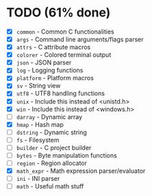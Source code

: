 # TODO (61% done)
- [X] `common`    - Common C functionalities
- [X] `args`      - Command line arguments/flags parser
- [X] `attrs`     - C attribute macros
- [X] `colorer`   - Colored terminal output
- [X] `json`      - JSON parser
- [X] `log`       - Logging functions
- [X] `platform`  - Platform macros
- [X] `sv`        - String view
- [X] `utf8`      - UTF8 handling functions
- [X] `unix`      - Include this instead of <unistd.h>
- [X] `win`       - Include this instead of <windows.h>
- [ ] `darray`    - Dynamic array
- [X] `hmap`      - Hash map
- [ ] `dstring`   - Dynamic string
- [ ] `fs`        - Filesystem
- [ ] `builder`   - C project builder
- [ ] `bytes`     - Byte manipulation functions
- [ ] `region`    - Region allocator
- [X] `math_expr` - Math expression parser/evaluator
- [ ] `ini`       - INI parser
- [ ] `math`      - Useful math stuff
